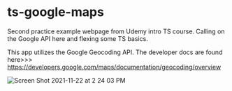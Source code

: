 # ts-google-maps
Second practice example webpage from Udemy intro TS course. Calling on the Google API here and flexing some TS basics.

This app utilizes the Google Geocoding API. 
The developer docs are found here>>>
https://developers.google.com/maps/documentation/geocoding/overview


![Screen Shot 2021-11-22 at 2 24 03 PM](https://user-images.githubusercontent.com/50623822/142923965-66418e27-87dd-4d8c-9d8d-3447e2a85b25.png)
